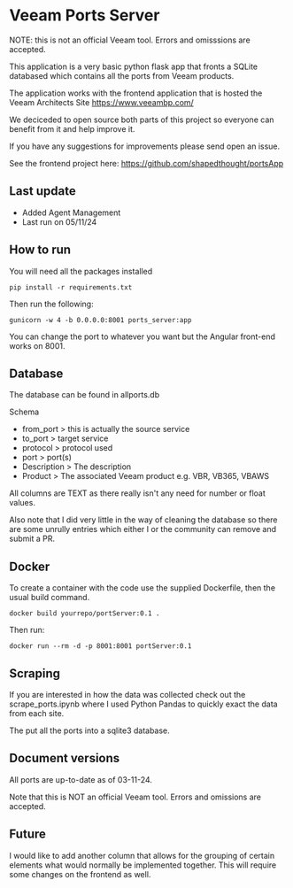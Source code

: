 # Veeam Ports Server

NOTE: this is not an official Veeam tool. Errors and omisssions are accepted.

This application is a very basic python flask app that fronts a SQLite databased which contains all the ports from Veeam products.

The application works with the frontend application that is hosted the Veeam Architects Site https://www.veeambp.com/

We deciceded to open source both parts of this project so everyone can benefit from it and help improve it.

If you have any suggestions for improvements please send open an issue.

See the frontend project here: https://github.com/shapedthought/portsApp

## Last update

- Added Agent Management
- Last run on 05/11/24

## How to run

You will need all the packages installed

```
pip install -r requirements.txt
```

Then run the following:

```
gunicorn -w 4 -b 0.0.0.0:8001 ports_server:app
```

You can change the port to whatever you want but the Angular front-end works on 8001.

## Database

The database can be found in allports.db

Schema

- from_port > this is actually the source service
- to_port > target service 
- protocol > protocol used
- port > port(s)
- Description > The description
- Product > The associated Veeam product e.g. VBR, VB365, VBAWS

All columns are TEXT as there really isn't any need for number or float values.

Also note that I did very little in the way of cleaning the database so there are some unrully entries which either I or the community can remove and submit a PR.

## Docker

To create a container with the code use the supplied Dockerfile, then the usual build command.

```
docker build yourrepo/portServer:0.1 .
```

Then run:

```
docker run --rm -d -p 8001:8001 portServer:0.1
```

## Scraping

If you are interested in how the data was collected check out the scrape_ports.ipynb where I used Python Pandas to quickly exact the data from each site. 

The put all the ports into a sqlite3 database.

## Document versions

All ports are up-to-date as of 03-11-24.

Note that this is NOT an official Veeam tool. Errors and omissions are accepted.

## Future

I would like to add another column that allows for the grouping of certain elements what would normally be implemented together. This will require some changes on the frontend as well.

